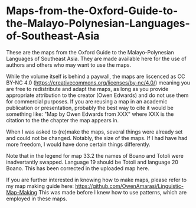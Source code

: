 # Maps-from-the-Oxford-Guide-to-the-Malayo-Polynesian-Languages-of-Southeast-Asia

These are the maps from the Oxford Guide to the Malayo-Polynesian Languages of Southeast Asia. They are made available here for the use of authors and others who may want to use the maps.

While the volume itself is behind a paywall, the maps are liscenced as CC BY-NC 4.0 (https://creativecommons.org/licenses/by-nc/4.0/) meaning you are free to redistribute and adapt the maps, as long as you provide appropriate attribution to the creator (Owen Edwards) and do not use them for commercial purposes. If you are reusing a map in an academic publication or presentation, probably the best way to cite it would be something like: "Map by Owen Edwards from XXX" where XXX is the citation to the the chapter the map appears in.

When I was asked to (re)make the maps, several things were already set and could not be changed. Notably, the size of the maps. If I had have had more freedom, I would have done certain things differently.

Note that in the legend for map 33.2 the names of Boano and Totoli were inadvertantly swapped. Language 19 should be Totoli and language 20 Boano. This has been corrected in the uploaded map here.

If you are further interested in knowing how to make maps, please refer to my map making guide here: https://github.com/OwenAmarasi/Linguistic-Map-Making This was made before I knew how to use patterns, which are employed in these maps.
